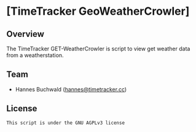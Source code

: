 # [TimeTracker GeoWeatherCrowler]

## Overview

The TimeTracker GET-WeatherCrowler is script to view get weather data from a weatherstation.

## Team

- Hannes Buchwald ([hannes@timetracker.cc](mailto:hannes@timetracker.cc))

## License

    This script is under the GNU AGPLv3 license
